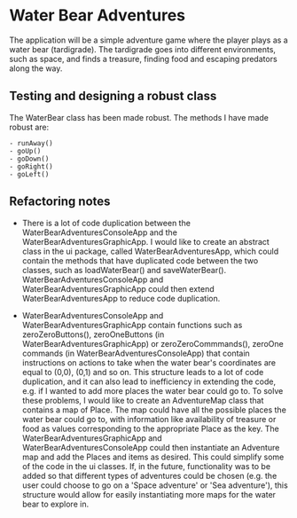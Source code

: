 # Water Bear Adventures

 The application will be a simple adventure game where the player 
 plays as a water bear (tardigrade). The tardigrade goes into different environments,
 such as space, and finds a treasure, finding food and escaping predators along the way.
     
## Testing and designing a robust class

The WaterBear class has been made robust. The methods I have made robust are:

    - runAway()
    - goUp()
    - goDown()
    - goRight()
    - goLeft()
    
## Refactoring notes

   - There is a lot of code duplication between the WaterBearAdventuresConsoleApp and the WaterBearAdventuresGraphicApp.
    I would like to create an abstract class in the ui package, called WaterBearAdventuresApp, which could contain the 
    methods that have duplicated code between the two classes, such as loadWaterBear() and saveWaterBear().
    WaterBearAdventuresConsoleApp and WaterBearAdventuresGraphicApp could then extend WaterBearAdventuresApp to 
    reduce code duplication.
    
   - WaterBearAdventuresConsoleApp and WaterBearAdventuresGraphicApp contain functions such as zeroZeroButtons(), 
   zeroOneButtons (in WaterBearAdventuresGraphicApp) or zeroZeroCommmands(), zeroOne commands 
   (in WaterBearAdventuresConsoleApp) that contain instructions on actions to take when the water bear's coordinates are
   equal to (0,0), (0,1) and so on. This structure leads to a lot of code duplication, and it can also lead to 
   inefficiency in extending the code, e.g. if I wanted to add more places the water bear could go to. To solve these 
   problems, I would like to create an AdventureMap class that contains a map of Place. The map could have all 
   the possible places the water bear could go to, with information like availability of treasure or food as values 
   corresponding to the appropriate Place as the key. The WaterBearAdventuresGraphicApp and 
   WaterBearAdventuresConsoleApp could then instantiate an Adventure map and add the Places and items as desired. This
   could simplify some of the code in the ui classes. If, in the future, functionality was to be added so that different
   types of adventures could be chosen (e.g. the user could choose to go on a 'Space adventure' or 'Sea adventure'), 
   this structure would allow for easily instantiating more maps for the water bear to explore in. 
  
   




